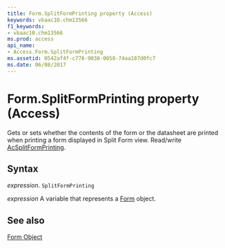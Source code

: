 ```yaml
---
title: Form.SplitFormPrinting property (Access)
keywords: vbaac10.chm13566
f1_keywords:
- vbaac10.chm13566
ms.prod: access
api_name:
- Access.Form.SplitFormPrinting
ms.assetid: 0542af4f-c778-9038-0058-74aa187d0fc7
ms.date: 06/08/2017
---
```



# Form.SplitFormPrinting property (Access)

Gets or sets whether the contents of the form or the datasheet are printed when printing a form displayed in Split Form view. Read/write [AcSplitFormPrinting](Access.AcSplitFormPrinting.md).


## Syntax

 _expression_. `SplitFormPrinting`

 _expression_ A variable that represents a [Form](Access.Form.md) object.


## See also


[Form Object](Access.Form.md)

